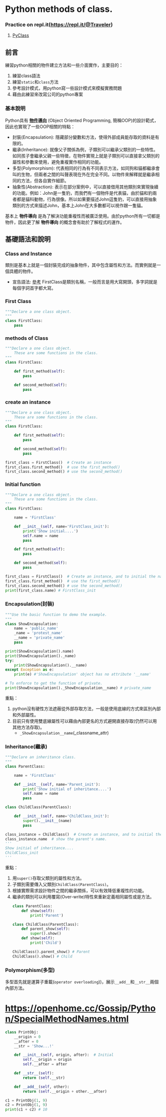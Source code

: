 # Python methods of class.

### Practice on repl.it(https://repl.it/@Traveler)
1. [PyClass](https://repl.it/@Traveler/PyClass)

## 前言
練習python相關的物件建立方法和一些介面實作，主要目的：
1. 練習class語法
2. 練習`static`和`class`方法
3. 參考設計模式，用python寫一些設計模式來模擬實務問題
4. 藉由此練習來改寫公司的python專案

### 基本說明
Python具有 [__物件導向__](https://zh.wikipedia.org/zh-tw/%E9%9D%A2%E5%90%91%E5%AF%B9%E8%B1%A1%E7%A8%8B%E5%BA%8F%E8%AE%BE%E8%AE%A1) (Object Oriented Programming, 簡稱OOP)的設計範式，因此也實現了一些OOP相關的特點：
* 封裝(Encapsulation): 隱藏部分變數和方法，使得外部成員能存取的資料是有限的。
* 繼承(Inheritance): 就像父子關係為例，子類別可以繼承父類別的一些特性。如同孩子會繼承父親一些特徵，在物件實現上就是子類別可以直接拿父類別的屬性和參數來使用，避免重複實作相同的功能。
* 多型(Polymorphism): 代表相同的行為有不同表示方法，如同狗和貓都繼承會叫的生物，但兩者之間的叫聲表現在外在完全不同。以物件來解釋就是繼承相同的方法，但各自實作細節。
* 抽象性(Abstraction): 表示在部分案例中，可以直接借用其他類別來實現後續的功能。例如：John是一隻豹，而我們有一個物件是代表貓，由於貓和豹兩者都是貓科動物，行為很像。所以如果要描述John這隻豹，可以直接用抽象類別的方式來描述John，基本上John在大多數都可以視作跟一隻貓。

基本上 __物件導向__ 是為了解決功能重複性而被廣泛使用。由於python所有一切都是物件，因此更了解 __物件導向__ 的概念會有助於了解程式的運作。

## 基礎語法和說明
### Class and Instance
類別是基本上就是一個封裝完成的抽象物件，其中包含屬性和方法。而實例就是一個具體的物件。
* 宣告語法: [參考](https://stackoverflow.com/questions/4015417/python-class-inherits-object)
FirstClass是類別名稱，一般而言是用大寫開頭，多字詞就是每個字詞首字都大寫。
### First Class
```python
"""Declare a one class object.
"""
class FirstClass:
    pass
```
### methods of Class
```python
"""Declare a one class object.
    These are some functions in the class.
"""
class FirstClass:

    def first_method(self):
        pass

    def second_method(self):
        pass
```
### create an instance
```python
"""Declare a one class object.
    These are some functions in the class.
"""
class FirstClass:

    def first_method(self):
        pass

    def second_method(self):
        pass

first_class = FirstClass()  # Create an instance
first_class.first_method()  # use the first_method()
first_class.second_method() # use the second_method()
```

### Initial function
```python
"""Declare a one class object.
    These are some functions in the class.
"""
class FirstClass:

    name = 'FirstClass'

    def __init__(self, name='FirstClass_init'):
        print('Show initial....')
        self.name = name
        pass

    def first_method(self):
        pass

    def second_method(self):
        pass

first_class = FirstClass()  # Create an instance, and to initial the name.
first_class.first_method()  # use the first_method()
first_class.second_method() # use the second_method()
print(first_class.name) # FirstClass_init
```

### Encapsulation(封裝)
```python
"""Use the basic function to demo the example.
"""
class ShowEncapsulation:
    name = 'public_name'
    _name = 'protest_name'
    __name = 'private_name'
    pass

print(ShowEncapsulation().name)
print(ShowEncapsulation()._name)
try:
    print(ShowEncapsulation().__name)
except Exception as e:
    print(e) #'ShowEncapsulation' object has no attribute '__name'

# To enforce to get the function of private.
print(ShowEncapsulation()._ShowEncapsulation__name) # private_name
```
重點：
1. python沒有硬性方法遮蔽從外部存取方法，一般是使用底線的方式來區別內部和外部屬性。
2. 目前只有使用雙底線屬性可以藉由內部更名的方式避開直接存取(仍然可以用其他方法存取)。
    - `_ShowEncapsulation__name`(_classname_attr)

### Inheritance(繼承)
```python
"""Declare an inheritance class.
"""
class ParentClass:

    name = 'FirstClass'

    def __init__(self, name='Parent_init'):
        print('Show initial of inheritance....')
        self.name = name
        pass

class ChildClass(ParentClass):

    def __init__(self, name='ChildClass_init'):
        super().__init__(name)
        pass

class_instance = ChildClass()  # Create an instance, and to initial the name.
class_instance.name  # show the parent's name.
'''
Show initial of inheritance....
ChildClass_init
'''
```
重點：
1. 用`super()`存取父類別的屬性和方法。
2. 子類別需要傳入父類別`ChildClass(ParentClass)`。
3. 根據實際需求設計物件之間的繼承關係，可以有效降低重複性的功能。
4. 繼承的類別可以利用覆寫(Over-write)特性來重新定義相同屬性或是方法。
    ```python
    class ParentClass:
        def show(self):
            print('Parent')

    class ChildClass(ParentClass):
        def parent_show(self):
            super().show()
        def show(self):
            print('Child')

    ChildClass().parent_show() # Parent
    ChildClass().show() # Child
    ```
### Polymorphism(多型)
多型首先就是運算子重載(`operator overloading`))，展示`__add__`和`__str__`兩個內部方法。
# https://openhome.cc/Gossip/Python/SpecialMethodNames.html
```python
class PrintObj:
    __origin = 0
    __after = 0
    __str = 'Show...!'

    def __init__(self, origin, after):  # Initial
        self.__origin = origin
        self.__after = after

    def __str__(self):
        return (self.__str)

    def __add__(self, other):
        return (self.__origin + other.__after)

c1 = PrintObj(1, 9)
c2 = PrintObj(1, 9)
print(c1 + c2) # 10
```